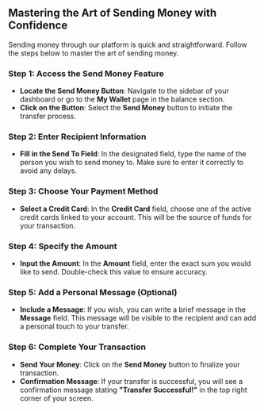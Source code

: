 ## Mastering the Art of Sending Money with Confidence

Sending money through our platform is quick and straightforward. Follow the steps below to master the art of sending money.

### Step 1: Access the Send Money Feature

- **Locate the Send Money Button**: Navigate to the sidebar of your dashboard or go to the **My Wallet** page in the balance section.
- **Click on the Button**: Select the **Send Money** button to initiate the transfer process.

### Step 2: Enter Recipient Information

- **Fill in the Send To Field**: In the designated field, type the name of the person you wish to send money to. Make sure to enter it correctly to avoid any delays.

### Step 3: Choose Your Payment Method

- **Select a Credit Card**: In the **Credit Card** field, choose one of the active credit cards linked to your account. This will be the source of funds for your transaction.

### Step 4: Specify the Amount

- **Input the Amount**: In the **Amount** field, enter the exact sum you would like to send. Double-check this value to ensure accuracy.

### Step 5: Add a Personal Message (Optional)

- **Include a Message**: If you wish, you can write a brief message in the **Message** field. This message will be visible to the recipient and can add a personal touch to your transfer.

### Step 6: Complete Your Transaction

- **Send Your Money**: Click on the **Send Money** button to finalize your transaction.
- **Confirmation Message**: If your transfer is successful, you will see a confirmation message stating **"Transfer Successful!"** in the top right corner of your screen.
